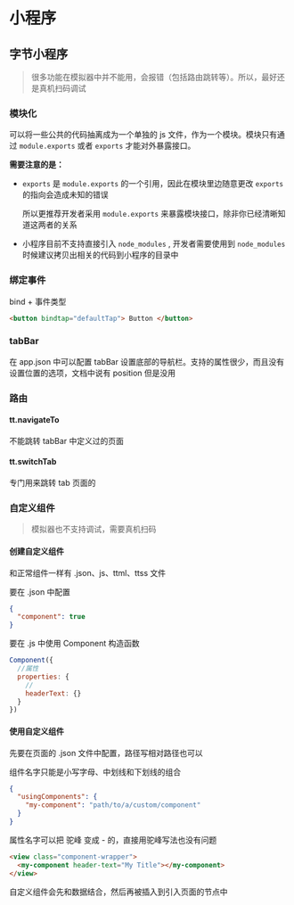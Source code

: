 # 小程序

## 字节小程序

> 很多功能在模拟器中并不能用，会报错（包括路由跳转等）。所以，最好还是真机扫码调试

### 模块化

可以将一些公共的代码抽离成为一个单独的 js 文件，作为一个模块。模块只有通过 `module.exports` 或者 `exports` 才能对外暴露接口。

**需要注意的是：**

- `exports` 是 `module.exports` 的一个引用，因此在模块里边随意更改 `exports` 的指向会造成未知的错误

  所以更推荐开发者采用 `module.exports` 来暴露模块接口，除非你已经清晰知道这两者的关系

- 小程序目前不支持直接引入 `node_modules` , 开发者需要使用到 `node_modules` 时候建议拷贝出相关的代码到小程序的目录中

### 绑定事件

bind + 事件类型

```html
<button bindtap="defaultTap"> Button </button>
```

### tabBar

在 app.json 中可以配置 tabBar 设置底部的导航栏。支持的属性很少，而且没有设置位置的选项，文档中说有 position 但是没用

### 路由

#### tt.navigateTo

不能跳转 tabBar 中定义过的页面

#### tt.switchTab

专门用来跳转 tab 页面的

### 自定义组件

> 模拟器也不支持调试，需要真机扫码

#### 创建自定义组件

和正常组件一样有 .json、js、ttml、ttss 文件

要在 .json 中配置

```json
{
  "component": true
}
```

要在 .js 中使用 Component 构造函数

```js
Component({
  //属性
  properties: {
    //
    headerText: {}
  }
})
```



#### 使用自定义组件

先要在页面的 .json 文件中配置，路径写相对路径也可以

组件名字只能是小写字母、中划线和下划线的组合

```json
{
  "usingComponents": {
    "my-component": "path/to/a/custom/component"
  }
}
```

属性名字可以把 驼峰 变成 - 的，直接用驼峰写法也没有问题

```html
<view class="component-wrapper">
  <my-component header-text="My Title"></my-component>
</view>
```

自定义组件会先和数据结合，然后再被插入到引入页面的节点中

